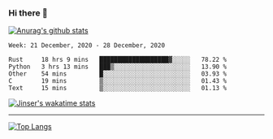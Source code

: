 ### Hi there 👋

[![Anurag's github stats](https://github-readme-stats.vercel.app/api?username=jinserrr&show_icons=true)](https://github.com/anuraghazra/github-readme-stats)


<!--START_SECTION:waka-->
```text
Week: 21 December, 2020 - 28 December, 2020

Rust     18 hrs 9 mins   ███████████████████▓░░░░░   78.22 % 
Python   3 hrs 13 mins   ███▒░░░░░░░░░░░░░░░░░░░░░   13.90 % 
Other    54 mins         █░░░░░░░░░░░░░░░░░░░░░░░░   03.93 % 
C        19 mins         ▒░░░░░░░░░░░░░░░░░░░░░░░░   01.43 % 
Text     15 mins         ▒░░░░░░░░░░░░░░░░░░░░░░░░   01.13 % 
```
<!--END_SECTION:waka-->

[![Jinser's wakatime stats](https://github-readme-stats.vercel.app/api/wakatime?username=jinser)](https://github.com/anuraghazra/github-readme-stats)

***

[![Top Langs](https://github-readme-stats.vercel.app/api/top-langs/?username=jinserrr)](https://github.com/anuraghazra/github-readme-stats)
